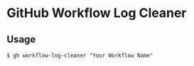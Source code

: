 # GitHub Workflow Log Cleaner

## Usage

```console
$ gh workflow-log-cleaner "Your Workflow Name"
```
